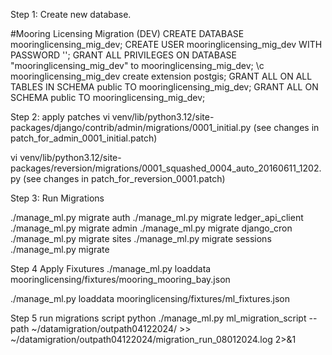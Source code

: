 
Step 1: Create new database.

#Mooring Licensing Migration (DEV)
CREATE DATABASE mooringlicensing_mig_dev;
CREATE USER mooringlicensing_mig_dev WITH PASSWORD '<password>';
GRANT ALL PRIVILEGES ON DATABASE "mooringlicensing_mig_dev" to mooringlicensing_mig_dev;
\c mooringlicensing_mig_dev
create extension postgis;
GRANT ALL ON ALL TABLES IN SCHEMA public TO mooringlicensing_mig_dev;
GRANT ALL ON SCHEMA public TO mooringlicensing_mig_dev;


Step 2: apply patches
vi venv/lib/python3.12/site-packages/django/contrib/admin/migrations/0001_initial.py (see changes in patch_for_admin_0001_initial.patch)

vi venv/lib/python3.12/site-packages/reversion/migrations/0001_squashed_0004_auto_20160611_1202.py (see changes in patch_for_reversion_0001.patch)

Step 3: Run Migrations

./manage_ml.py migrate auth
./manage_ml.py migrate ledger_api_client
./manage_ml.py migrate admin
./manage_ml.py migrate django_cron
./manage_ml.py migrate sites
./manage_ml.py migrate sessions
./manage_ml.py migrate 

Step 4 Apply Fixutures
./manage_ml.py loaddata mooringlicensing/fixtures/mooring_mooring_bay.json

./manage_ml.py loaddata mooringlicensing/fixtures/ml_fixtures.json
 
 
Step 5 run migrations script
python ./manage_ml.py ml_migration_script --path ~/datamigration/outpath04122024/ >> ~/datamigration/outpath04122024/migration_run_08012024.log 2>&1
